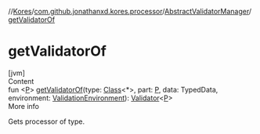 //[Kores](../../index.md)/[com.github.jonathanxd.kores.processor](../index.md)/[AbstractValidatorManager](index.md)/[getValidatorOf](get-validator-of.md)



# getValidatorOf  
[jvm]  
Content  
fun <[P](get-validator-of.md)> [getValidatorOf](get-validator-of.md)(type: [Class](https://docs.oracle.com/javase/8/docs/api/java/lang/Class.html)<*>, part: [P](get-validator-of.md), data: TypedData, environment: [ValidationEnvironment](../-validation-environment/index.md)): [Validator](../-validator/index.md)<[P](get-validator-of.md)>  
More info  


Gets processor of type.

  




